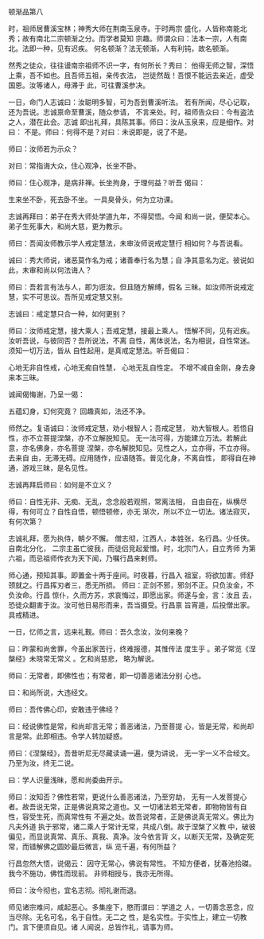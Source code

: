 顿渐品第八

 时，祖师居曹溪宝林；神秀大师在荆南玉泉寺。于时两宗
盛化，人皆称南能北秀；故有南北二宗顿渐之分。而学者莫知
宗趣。师谓众曰：法本一宗，人有南北。法即一种，见有迟疾。
何名顿渐？法无顿渐，人有利钝，故名顿渐。

 然秀之徒众，往往谩南宗祖师不识一字，有何所长？秀曰：
他得无师之智，深悟上乘，吾不如也。且吾师五祖，亲传衣法，
岂徒然哉！吾恨不能远去亲近，虚受国恩。汝等诸人，毋滞于
此，可往曹溪参决。

 一日，命门人志诚曰：汝聪明多智，可为吾到曹溪听法。
若有所闻，尽心记取，还为吾说。志诚禀命至曹溪，随众参请，
不言来处。时，祖师告众曰：今有盗法之人，潜在此会。志诚
即出礼拜，具陈其事。师曰：汝从玉泉来，应是细作。对曰：
不是。师曰：何得不是？对曰：未说即是，说了不是。

 师曰：汝师若为示众？

 对曰：常指诲大众，住心观净，长坐不卧。
 
 师曰：住心观净，是病非禅。长坐拘身，于理何益？听吾
偈曰：

 生来坐不卧，死去卧不坐。
 一具臭骨头，何为立功课。

 志诚再拜曰：弟子在秀大师处学道九年，不得契悟。今闻
和尚一说，便契本心。弟子生死事大，和尚大慈，更为教示。

 师曰：吾闻汝师教示学人戒定慧法，未审汝师说戒定慧行
相如何？与吾说看。

 诚曰：秀大师说，诸恶莫作名为戒；诸善奉行名为慧；自
净其意名为定。彼说如此，未审和尚以何法诲人？

 师曰：吾若言有法与人，即为诳汝。但且随方解缚，假名
三昧。如汝师所说戒定慧，实不可思议。吾所见戒定慧又别。

 志诚曰：戒定慧只合一种，如何更别？

 师曰：汝师戒定慧，接大乘人；吾戒定慧，接最上乘人。
悟解不同，见有迟疾。汝听吾说，与彼同否？吾所说法，不离
自性，离体说法，名为相说，自性常迷。须知一切万法，皆从
自性起用，是真戒定慧法。听吾偈曰：

 心地无非自性戒，心地无痴自性慧，
 心地无乱自性定。
 不增不减自金刚，身去身来本三昧。

 诚闻偈悔谢，乃呈一偈：

 五蕴幻身，幻何究竟？
 回趣真如，法还不净。

 师然之。复语诚曰：汝师戒定慧，劝小根智人；吾戒定慧，
劝大智根人。若悟自性，亦不立菩提涅槃，亦不立解脱知见。
无一法可得，方能建立万法。若解此意，亦名佛身，亦名菩提
涅槃，亦名解脱知见。见性之人，立亦得，不立亦得。去来自
由，无滞无碍。应用随作，应语随答。普见化身，不离自性，
即得自在神通，游戏三昧，是名见性。

 志诚再拜启师曰：如何是不立义？

 师曰：自性无非、无痴、无乱，念念般若观照，常离法相，
自由自在，纵横尽得，有何可立？自性自悟，顿悟顿修，亦无
渐次，所以不立一切法。诸法寂灭，有何次第？

 志诚礼拜，愿为执侍，朝夕不懈。
 僧志彻，江西人，本姓张，名行昌。少任侠。自南北分化，
二宗主虽亡彼我，而徒侣竞起爱憎。时，北宗门人，自立秀师
为第六祖，而忌祖师传衣为天下闻，乃嘱行昌来剌师。

 师心通，预知其事。即置金十两于座间。时夜暮，行昌入
祖室，将欲加害。师舒颈就之。行昌挥刃者三，悉无所损。
 师曰：正剑不邪，邪剑不正。只负汝金，不负汝命。行昌
惊仆，久而方苏，求哀悔过，即愿出家。师遂与金，言：汝且
去，恐徒众翻害于汝。汝可他日易形而来，吾当摄受。行昌禀
旨宵遁，后投僧出家。具戒精进。

 一日，忆师之言，远来礼觐。师曰：吾久念汝，汝何来晚？

 曰：昨蒙和尚舍罪，今虽出家苦行，终难报德，其惟传法
度生乎 。弟子常览《涅槃经》未晓常无常义 。乞和尚慈悲，
略为解说。

 师曰：无常者，即佛性也；有常者，即一切善恶诸法分别
心也。

 曰：和尚所说，大违经文。

 师曰：吾传佛心印，安敢违于佛经？

 曰：经说佛性是常，和尚却言无常；善恶诸法，乃至菩提
心，皆是无常，和尚却言是常。此即相违。令学人转加疑惑。

 师曰：《涅槃经》，吾昔听尼无尽藏读诵一遍，便为讲说，
无一宇一义不合经文。乃至为汝，终无二说。

 曰：学人识量浅昧，愿和尚委曲开示。

 师曰：汝知否？佛性若常，更说什么善恶诸法，乃至穷劫，
无有一人发菩提心者。故吾说无常，正是佛说真常之道也。又
一切诸法若无常者，即物物皆有自性，容受生死，而真常性有
不遍之处。故吾说常者，正是佛说真无常义。佛比为凡夫外道
执于邪常，诸二乘人于常计无常，共成八倒。故于涅槃了义教
中，破彼偏见，而显说真常、真乐、真我、真净。汝今依言背
义，以断灭无常，及确定死常，而错解佛之圆妙最后微言，纵
览千遍，有何所益？

 行昌忽然大悟，说偈云：
 因守无常心，佛说有常性。
 不知方便者，犹春池拾磔。
 我今不施功，佛性而现前。
 非师相授与，我亦无所得。

 师曰：汝今彻也，宜名志彻。彻礼谢而退。

 师见诸宗难问，咸起恶心。多集座下，愍而谓曰：学道之
人，一切善念恶念，应当尽除。无名可名，名于自性。无二之
性，是名实性。于实性上，建立一切教门。言下便须自见。诸
人闻说，总皆作礼，请事为师。